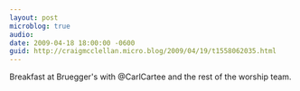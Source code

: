 ```yaml
---
layout: post
microblog: true
audio: 
date: 2009-04-18 18:00:00 -0600
guid: http://craigmcclellan.micro.blog/2009/04/19/t1558062035.html
---
```

Breakfast at Bruegger's with @CarlCartee and the rest of the worship team.
